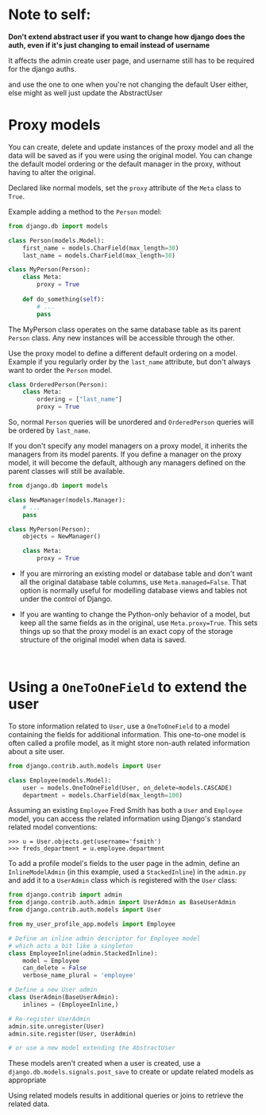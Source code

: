 # Note to self: 

**Don't extend abstract user if you want to change how django does the auth, even if it's just changing to email instead of username**

It affects the admin create user page, and username still has to be required for the django auths.

and use the one to one when you're not changing the default User either, else might as well just update the AbstractUser


# Proxy models

You can create, delete and update instances of the proxy model and all the data will be saved as if you were using the
original model. You can change the default model ordering or the default manager in the proxy, without having to alter
the original.

Declared like normal models, set the `proxy` attribute of the `Meta` class to `True`.

Example adding a method to the `Person` model:

```py
from django.db import models

class Person(models.Model):
	first_name = models.CharField(max_length=30)
	last_name = models.CharField(max_length=30)

class MyPerson(Person):
	class Meta:
		proxy = True
	
	def do_something(self):
		# ...
		pass
```

The MyPerson class operates on the same database table as its parent `Person` class. Any new instances will be
accessible through the other.

Use the proxy model to define a different default ordering on a model. Example if you regularly order by the
`last_name` attribute, but don't always want to order the `Person` model.

```py
class OrderedPerson(Person):
	class Meta:
		ordering = ["last_name"]
		proxy = True
```

So, normal `Person` queries will be unordered and `OrderedPerson` queries will be ordered by `last_name`.


If you don't specify any model managers on a proxy model, it inherits the managers from its model  parents.
If you define a manager on the proxy model, it will become the default, although any managers defined on the
parent classes will still be available.


```py
from django.db import models

class NewManager(models.Manager):
	# ...
	pass

class MyPerson(Person):
	objects = NewManager()

	class Meta:
		proxy = True
```


* If you are mirroring an existing model or database table and don't want all the original database table columns,
use `Meta.managed=False`. That option is normally useful for modelling database views and tables not under the
control of Django.

* If you are wanting to change the Python-only behavior of a model, but keep all the same fields as in the original,
use `Meta.proxy=True`. This sets things up so that the proxy model is an exact copy of the storage structure
of the original model when data is saved.

<br>

# Using a `OneToOneField` to extend the user


To store information related to `User`, use a `OneToOneField` to a model containing the fields for additional 
information. This one-to-one model is often called a profile model, as it might store non-auth related information
about a site user.

```py
from django.contrib.auth.models import User

class Employee(models.Model):
	user = models.OneToOneField(User, on_delete=models.CASCADE)
	department = models.CharField(max_length=100)
```

Assuming an existing `Employee` Fred Smith has both a `User` and `Employee` model, you can access the related
information using Django's standard related model conventions:

```
>>> u = User.objects.get(username='fsmith')
>>> freds_department = u.employee.department
```

To add a profile model's fields to the user page in the admin, define an `InlineModelAdmin` (in this example,
used a `StackedInline`) in the `admin.py` and add it to a `UserAdmin` class which is registered with the `User` class:

```py
from django.contrib import admin
from django.contrib.auth.admin import UserAdmin as BaseUserAdmin
from django.contrib.auth.models import User

from my_user_profile_app.models import Employee

# Define an inline admin descriptor for Employee model
# which acts a bit like a singleton
class EmployeeInline(admin.StackedInline):
	model = Employee
	can_delete = False
	verbose_name_plural = 'employee'

# Define a new User admin
class UserAdmin(BaseUserAdmin):
	inlines = (EmployeeInline,)

# Re-register UserAdmin
admin.site.unregister(User)
admin.site.register(User, UserAdmin)

# or use a new model extending the AbstractUser
```

These models aren't created when a user is created, use a `django.db.models.signals.post_save` to create or update
related models as appropriate

Using related models results in additional queries or joins to retrieve the related data.


<br>

